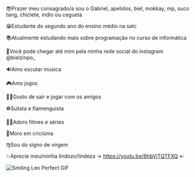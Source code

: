 😎Prazer meu consagrado/a sou o Gabriel, apelidos, biel, mokkay, mp, suco tang, chiclete, indio ou cegueta

😁Estudante do segundo ano do ensino médio na satc

📚Atualmente estudando mais sobre programação no curso de informática

🤠Você pode chegar até mim pela minha rede social do instagram @bielzinpo_

🔊Amo escutar musica

🎮Amo jogos

🚶‍♂️Gosto de sair e jogar com os amigos

⚽Sulista e flamenguista

🐱‍👤Adoro filmes e séries

🐅Moro em criciúma

♍Sou do signo de virgem

✨Aprecie meu/minha lindozo/lindeza -> https://youtu.be/6hbVjTQTFXQ <-

![Smiling Leo Perfect GIF](https://user-images.githubusercontent.com/110418116/182230683-add2c47f-09bf-44e6-a4ca-556bfcc42cdf.gif)
